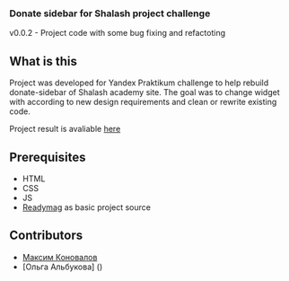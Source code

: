 
### Donate sidebar for Shalash project challenge

v0.0.2 - Project code with some bug fixing and refactoting

## What is this

Project was developed for Yandex Praktikum challenge to help rebuild donate-sidebar of Shalash academy site. The goal was to change widget with according to new design requirements and clean or rewrite existing code. 

Project result is avaliable [here](https://readymag.com/sergeynugaev/2258285/)

## Prerequisites

* HTML
* CSS
* JS
* [Readymag](https://readymag.com/) as basic project source

## Contributors

* [Максим Коновалов](https://github.com/Konovaly4/)
* [Ольга Альбукова] ()
